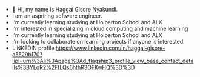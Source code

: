 - 👋 Hi, my name is Haggai Gisore Nyakundi.
- I am an aspriring software engineer.
- I’m currently learning studying at Holberton School and ALX
- I’m interested in specializing in cloud computing and machine learning
- I’m currently learning studying at Holberton School and ALX
- I’m looking to collaborate on learning projects if anyone is interested.
- LINKEDIN profile:https://www.linkedin.com/in/haggai-gisore-a5529b170?lipi=urn%3Ali%3Apage%3Ad_flagship3_profile_view_base_contact_details%3BYLqR2%2FfLQs6hthR3OFKwHQ%3D%3D 

<!---
See YA
--->
